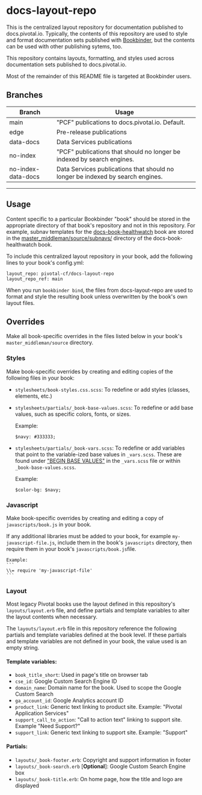 # docs-layout-repo

This is the centralized layout repository for documentation published to docs.pivotal.io. Typically,
the contents of this repository are used to style and format documentation sets published with
[Bookbinder](https://github.com/pivotal-cf/bookbinder), but the contents can be used with other
publishing sytems, too.

This repository contains layouts, formatting, and styles used across documentation sets published
to docs.pivotal.io.

Most of the remainder of this README file is targeted at Bookbinder users.

## Branches

| Branch    | Usage |
|-----------|-------|
| main    | "PCF" publications to docs.pivotal.io. Default. |
| edge      | Pre-release publications |
| data-docs | Data Services publications |
| no-index  | "PCF" publications that should no longer be indexed by search engines. |
| no-index-data-docs  | Data Services publications that should no longer be indexed by search engines. |

---

## Usage

Content specific to a particular Bookbinder "book" should be stored in the appropriate
directory of that book's repository and not in this repository. For example, subnav templates for
the [docs-book-healthwatch](https://github.com/pivotal-cf/docs-book-healthwatch/) book are stored
in the [master_middleman/source/subnavs/](https://github.com/pivotal-cf/docs-book-healthwatch/master_middleman/source/subnavs/) directory of the docs-book-healthwatch book.

To include this centralized layout repository in your book, add the following lines to your book's config.yml:

```
layout_repo: pivotal-cf/docs-layout-repo
layout_repo_ref: main
```

When you run `bookbinder bind`, the files from docs-layout-repo are used to format and style the
resulting book unless overwritten by the book's own layout files.

## Overrides

Make all book-specific overrides in the files listed below in your book's `master_middleman/source`
directory.

### Styles

Make book-specific overrides by creating and editing copies of the following files in your book:

* `stylesheets/book-styles.css.scss`: To redefine or add styles (classes, elements, etc.)

* `stylesheets/partials/_book-base-values.scss`: To redefine or add base values, such as specific colors, fonts, or sizes.

    Example:
    ```
    $navy: #333333;
    ```

* `stylesheets/partials/_book-vars.scss`: To redefine or add variables that point to the variable-ized base values in `_vars.scss`. These are found under ["BEGIN BASE VALUES"](https://github.com/pivotal-cf/docs-layout-repo/blob/main/source/stylesheets/partials/_vars.scss#L5) in the `_vars.scss` file  or within `_book-base-values.scss`.

    Example:
    ```
    $color-bg: $navy;
    ```

### Javascript

Make book-specific overrides by creating and editing a copy of `javascripts/book.js` in your book.

If any additional libraries must be added to your book, for example `my-javascript-file.js`, include
them in the book's `javascripts` directory, then require them in your book's
`javascripts/book.js`file.

    Example:
    ```
    \\= require 'my-javascript-file'
    ```

### Layout

Most legacy Pivotal books use the layout defined in this repository's `layouts/layout.erb` file,
and define partials and template variables to alter the layout contents when necessary.

The `layouts/layout.erb` file in this repository reference the following partials and template variables defined at the book level. If these partials and template variables are not defined in
your book, the value used is an empty string.

#### Template variables:

* `book_title_short`: Used in page's title on browser tab
* `cse_id`: Google Custom Search Engine ID
* `domain_name`: Domain name for the book. Used to scope the Google Custom Search
* `ga_account_id`: Google Analytics account ID
* `product_link`: Generic text linking to product site. Example: "Pivotal Application Services" 
* `support_call_to_action`: "Call to action text" linking to support site. Example "Need Support?"
* `support_link`: Generic text linking to support site. Example: "Support"

#### Partials:

* `layouts/_book-footer.erb`: Copyright and support information in footer
* `layouts/_book-search.erb` [**Optional**]: Google Custom Search Engine box
* `layouts/_book-title.erb`: On home page, how the title and logo are displayed
